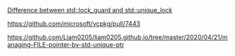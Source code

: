 [Difference between std::lock_guard and std::unique_lock](http://jakascorner.com/blog/2016/02/lock_guard-and-unique_lock.html)

https://github.com/microsoft/vcpkg/pull/7443

https://github.com/Liam0205/liam0205.github.io/tree/master/2020/04/21/managing-FILE-pointer-by-std-unique-ptr